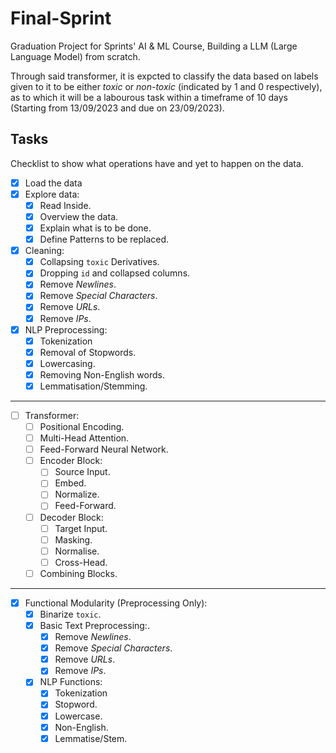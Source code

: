 # Final-Sprint

Graduation Project for Sprints' AI &amp; ML Course, Building a LLM (Large Language Model) from scratch.

Through said transformer, it is expcted to classify the data based on labels given to it to be either *toxic* or *non-toxic* (indicated by $1$ and $0$ respectively), as to which it will be a labourous task within a timeframe of $10$ days (Starting from $13/09/2023$ and due on $23/09/2023$).

## Tasks

Checklist to show what operations have and yet to happen on the data.

- [x] Load the data
- [x] Explore data:
  - [x] Read Inside.
  - [x] Overview the data.
  - [x] Explain what is to be done.
  - [x] Define Patterns to be replaced.
- [x] Cleaning:
  - [x] Collapsing `toxic` Derivatives.
  - [x] Dropping `id` and collapsed columns.
  - [x] Remove *Newlines*.
  - [x] Remove *Special Characters*.
  - [x] Remove *URLs*.
  - [x] Remove *IPs*.
- [x] NLP Preprocessing:
  - [x] Tokenization
  - [x] Removal of Stopwords.
  - [x] Lowercasing.
  - [x] Removing Non-English words.
  - [x] Lemmatisation/Stemming.

---

- [ ] Transformer:
  - [ ] Positional Encoding.
  - [ ] Multi-Head Attention.
  - [ ] Feed-Forward Neural Network.
  - [ ] Encoder Block:
    - [ ] Source Input.
    - [ ] Embed.
    - [ ] Normalize.
    - [ ] Feed-Forward.
  - [ ] Decoder Block:
    - [ ] Target Input.
    - [ ] Masking.
    - [ ] Normalise.
    - [ ] Cross-Head.
  - [ ] Combining Blocks.

---

- [x] Functional Modularity (Preprocessing Only):
  - [x] Binarize `toxic`.
  - [x] Basic Text Preprocessing:.
    - [x] Remove *Newlines*.
    - [x] Remove *Special Characters*.
    - [x] Remove *URLs*.
    - [x] Remove *IPs*.
  - [x] NLP Functions:
    - [x] Tokenization
    - [x] Stopword.
    - [x] Lowercase.
    - [x] Non-English.
    - [x] Lemmatise/Stem.
